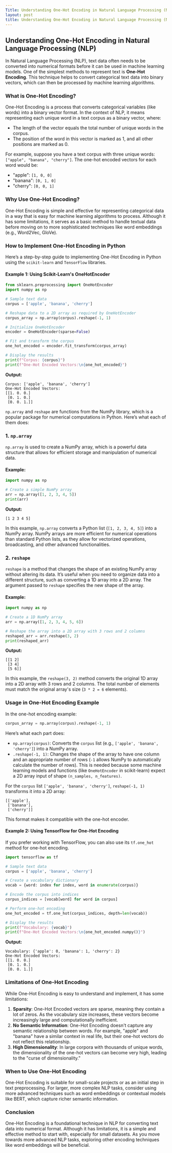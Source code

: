```yaml
---
Title: Understanding One-Hot Encoding in Natural Language Processing (NLP)
layout: post
title: Understanding One-Hot Encoding in Natural Language Processing (NLP)
---
```


## **Understanding One-Hot Encoding in Natural Language Processing (NLP)**

In Natural Language Processing (NLP), text data often needs to be converted into numerical formats before it can be used in machine learning models. One of the simplest methods to represent text is **One-Hot Encoding**. This technique helps to convert categorical text data into binary vectors, which can then be processed by machine learning algorithms.

### **What is One-Hot Encoding?**

One-Hot Encoding is a process that converts categorical variables (like words) into a binary vector format. In the context of NLP, it means representing each unique word in a text corpus as a binary vector, where:
- The length of the vector equals the total number of unique words in the corpus.
- The position of the word in this vector is marked as 1, and all other positions are marked as 0.

For example, suppose you have a text corpus with three unique words: `["apple", "banana", "cherry"]`. The one-hot encoded vectors for each word would be:
- "apple": `[1, 0, 0]`
- "banana": `[0, 1, 0]`
- "cherry": `[0, 0, 1]`

### **Why Use One-Hot Encoding?**

One-Hot Encoding is simple and effective for representing categorical data in a way that is easy for machine learning algorithms to process. Although it has some limitations, it serves as a basic method to handle textual data before moving on to more sophisticated techniques like word embeddings (e.g., Word2Vec, GloVe).

### **How to Implement One-Hot Encoding in Python**

Here’s a step-by-step guide to implementing One-Hot Encoding in Python using the `scikit-learn` and `TensorFlow` libraries.

#### **Example 1: Using Scikit-Learn's OneHotEncoder**

```python
from sklearn.preprocessing import OneHotEncoder
import numpy as np

# Sample text data
corpus = ['apple', 'banana', 'cherry']

# Reshape data to a 2D array as required by OneHotEncoder
corpus_array = np.array(corpus).reshape(-1, 1)

# Initialize OneHotEncoder
encoder = OneHotEncoder(sparse=False)

# Fit and transform the corpus
one_hot_encoded = encoder.fit_transform(corpus_array)

# Display the results
print(f"Corpus: {corpus}")
print(f"One-Hot Encoded Vectors:\n{one_hot_encoded}")
```

**Output:**
```
Corpus: ['apple', 'banana', 'cherry']
One-Hot Encoded Vectors:
[[1. 0. 0.]
 [0. 1. 0.]
 [0. 0. 1.]]
```

`np.array` and `reshape` are functions from the NumPy library, which is a popular package for numerical computations in Python. Here’s what each of them does:

### 1. **`np.array`**

`np.array` is used to create a NumPy array, which is a powerful data structure that allows for efficient storage and manipulation of numerical data. 

#### **Example:**

```python
import numpy as np

# Create a simple NumPy array
arr = np.array([1, 2, 3, 4, 5])
print(arr)
```

**Output:**
```
[1 2 3 4 5]
```

In this example, `np.array` converts a Python list (`[1, 2, 3, 4, 5]`) into a NumPy array. NumPy arrays are more efficient for numerical operations than standard Python lists, as they allow for vectorized operations, broadcasting, and other advanced functionalities.

### 2. **`reshape`**

`reshape` is a method that changes the shape of an existing NumPy array without altering its data. It’s useful when you need to organize data into a different structure, such as converting a 1D array into a 2D array. The argument passed to `reshape` specifies the new shape of the array.

#### **Example:**

```python
import numpy as np

# Create a 1D NumPy array
arr = np.array([1, 2, 3, 4, 5, 6])

# Reshape the array into a 2D array with 3 rows and 2 columns
reshaped_arr = arr.reshape(3, 2)
print(reshaped_arr)
```

**Output:**
```
[[1 2]
 [3 4]
 [5 6]]
```

In this example, the `reshape(3, 2)` method converts the original 1D array into a 2D array with 3 rows and 2 columns. The total number of elements must match the original array's size (`3 * 2 = 6` elements).

### **Usage in One-Hot Encoding Example**

In the one-hot encoding example:

```python
corpus_array = np.array(corpus).reshape(-1, 1)
```

Here’s what each part does:
- `np.array(corpus)`: Converts the `corpus` list (e.g., `['apple', 'banana', 'cherry']`) into a NumPy array.
- `.reshape(-1, 1)`: Changes the shape of the array to have one column and an appropriate number of rows (`-1` allows NumPy to automatically calculate the number of rows). This is needed because some machine learning models and functions (like `OneHotEncoder` in scikit-learn) expect a 2D array input of shape `(n_samples, n_features)`. 

For the `corpus` list `['apple', 'banana', 'cherry']`, `reshape(-1, 1)` transforms it into a 2D array:
```
[['apple'],
 ['banana'],
 ['cherry']]
``` 

This format makes it compatible with the one-hot encoder.

#### **Example 2: Using TensorFlow for One-Hot Encoding**

If you prefer working with TensorFlow, you can also use its `tf.one_hot` method for one-hot encoding.

```python
import tensorflow as tf

# Sample text data
corpus = ['apple', 'banana', 'cherry']

# Create a vocabulary dictionary
vocab = {word: index for index, word in enumerate(corpus)}

# Encode the corpus into indices
corpus_indices = [vocab[word] for word in corpus]

# Perform one-hot encoding
one_hot_encoded = tf.one_hot(corpus_indices, depth=len(vocab))

# Display the results
print(f"Vocabulary: {vocab}")
print(f"One-Hot Encoded Vectors:\n{one_hot_encoded.numpy()}")
```

**Output:**
```
Vocabulary: {'apple': 0, 'banana': 1, 'cherry': 2}
One-Hot Encoded Vectors:
[[1. 0. 0.]
 [0. 1. 0.]
 [0. 0. 1.]]
```

### **Limitations of One-Hot Encoding**

While One-Hot Encoding is easy to understand and implement, it has some limitations:
1. **Sparsity**: One-Hot Encoded vectors are sparse, meaning they contain a lot of zeros. As the vocabulary size increases, these vectors become increasingly large and computationally inefficient.
2. **No Semantic Information**: One-Hot Encoding doesn't capture any semantic relationship between words. For example, "apple" and "banana" have a similar context in real life, but their one-hot vectors do not reflect this relationship.
3. **High Dimensionality**: In large corpora with thousands of unique words, the dimensionality of the one-hot vectors can become very high, leading to the "curse of dimensionality."

### **When to Use One-Hot Encoding**

One-Hot Encoding is suitable for small-scale projects or as an initial step in text preprocessing. For larger, more complex NLP tasks, consider using more advanced techniques such as word embeddings or contextual models like BERT, which capture richer semantic information.

### **Conclusion**

One-Hot Encoding is a foundational technique in NLP for converting text data into numerical format. Although it has limitations, it is a simple and effective method to start with, especially for small datasets. As you move towards more advanced NLP tasks, exploring other encoding techniques like word embeddings will be beneficial.
